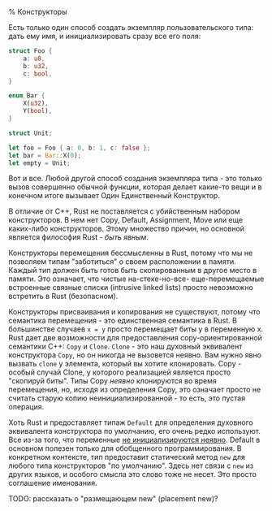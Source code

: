 % Конструкторы

Есть только один способ создать экземпляр пользовательского типа: дать ему имя,
и инициализировать сразу все его поля:

```rust
struct Foo {
    a: u8,
    b: u32,
    c: bool,
}

enum Bar {
    X(u32),
    Y(bool),
}

struct Unit;

let foo = Foo { a: 0, b: 1, c: false };
let bar = Bar::X(0);
let empty = Unit;
```

Вот и все. Любой другой способ создания экземпляра типа - это только
вызов  совершенно обычной функции, которая делает какие-то вещи и в конечном 
итоге вызывает Один Единственный Конструктор.

В отличие от C++, Rust не поставляется с убийственным набором конструкторов. В
нем нет Copy, Default, Assignment, Move или еще каких-либо конструкторов. Этому
множество причин, но основной является философия Rust - *быть явным*.

Конструкторы перемещения бессмысленны в Rust, потому что мы не позволяем типам
"заботиться" о своем расположении в памяти. Каждый тип должен быть готов быть
скопированным в другое место в памяти. Это означает, что чистые на-стеке-но-все-
еще-перемещаемые встроенные связные списки (intrusive linked lists) просто 
невозможно встретить в Rust (безопасном).

Конструкторы присваивания и копирования не существуют, потому что семантика
перемещения - это единственная семантика в Rust. В большинстве случаев `x = y`
просто перемещает биты y в переменную x. Rust дает две возможности для
предоставления copy-ориентированной семантики C++: `Copy` и `Clone`. `Clone` - это
наш духовный эквивалент конструктора `Copy`, но он никогда не вызовется неявно.
Вам нужно явно вызвать `clone` у элемента, который вы хотите клонировать. Copy -
особый случай Clone, у которого реализацией является просто "скопируй биты".
Типы Copy *неявно* клонируются во время перемещения, но, исходя из определения 
Copy, это означает просто не считать старую копию неинициализированной - то есть, 
это пустая операция.

Хоть Rust и предоставляет типаж `Default` для определения духовного эквивалента
конструктора по умолчанию, его очень редко используют. Все из-за того, что
переменные [не инициализируются неявно][uninit]. Default в основном полезен
только для обобщенного программирования. В конкретном контексте, тип предоставит
статический метод `new` для любого типа конструкторов "по умолчанию". Здесь нет
связи с `new` из других языков, и особого смысла это слово тоже не несет. Это
просто соглашение именования.

TODO: рассказать о "размещающем new" (placement new)?

[uninit]: uninitialized.html

